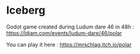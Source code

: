 # Iceberg

Godot game created during Ludum dare 46 in 48h : https://ldjam.com/events/ludum-dare/46/polar

You can play it here : https://mrschlag.itch.io/polar
